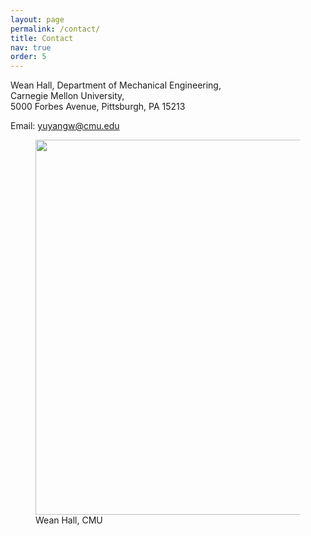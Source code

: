 ```yaml
---
layout: page
permalink: /contact/
title: Contact
nav: true
order: 5
---
```


Wean Hall, Department of Mechanical Engineering,<BR/>
Carnegie Mellon University, <BR/>
5000 Forbes Avenue, Pittsburgh, PA 15213

Email: <a href="mailto:yuyangw@cmu.edu">yuyangw@cmu.edu</a>

<figure>
    <img src="{{ '/assets/img/weanhall.jpg' | relative_url }}" style="width:600px;">
    <figcaption>Wean Hall, CMU</figcaption>
</figure>
